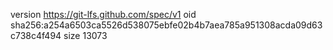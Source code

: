 version https://git-lfs.github.com/spec/v1
oid sha256:a254a6503ca5526d538075ebfe02b4b7aea785a951308acda09d63c738c4f494
size 13073
